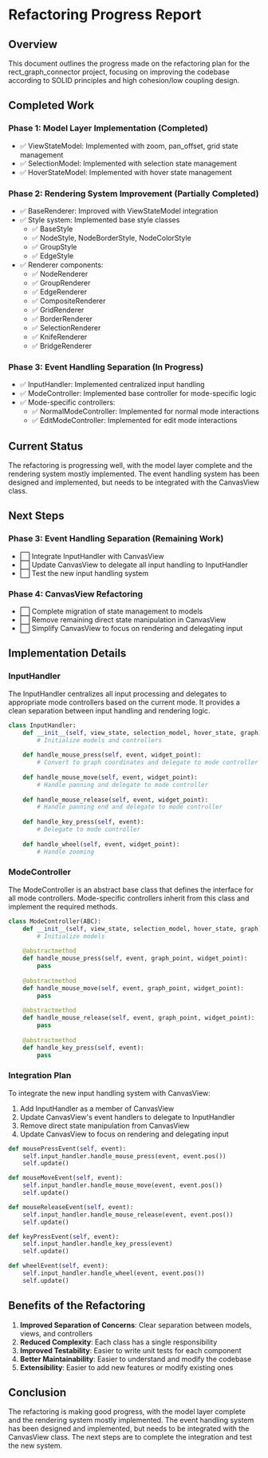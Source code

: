 # Refactoring Progress Report

## Overview

This document outlines the progress made on the refactoring plan for the rect_graph_connector project, focusing on improving the codebase according to SOLID principles and high cohesion/low coupling design.

## Completed Work

### Phase 1: Model Layer Implementation (Completed)
- ✅ ViewStateModel: Implemented with zoom, pan_offset, grid state management
- ✅ SelectionModel: Implemented with selection state management
- ✅ HoverStateModel: Implemented with hover state management

### Phase 2: Rendering System Improvement (Partially Completed)
- ✅ BaseRenderer: Improved with ViewStateModel integration
- ✅ Style system: Implemented base style classes
  - ✅ BaseStyle
  - ✅ NodeStyle, NodeBorderStyle, NodeColorStyle
  - ✅ GroupStyle
  - ✅ EdgeStyle
- ✅ Renderer components:
  - ✅ NodeRenderer
  - ✅ GroupRenderer
  - ✅ EdgeRenderer
  - ✅ CompositeRenderer
  - ✅ GridRenderer
  - ✅ BorderRenderer
  - ✅ SelectionRenderer
  - ✅ KnifeRenderer
  - ✅ BridgeRenderer

### Phase 3: Event Handling Separation (In Progress)
- ✅ InputHandler: Implemented centralized input handling
- ✅ ModeController: Implemented base controller for mode-specific logic
- ✅ Mode-specific controllers:
  - ✅ NormalModeController: Implemented for normal mode interactions
  - ✅ EditModeController: Implemented for edit mode interactions

## Current Status

The refactoring is progressing well, with the model layer complete and the rendering system mostly implemented. The event handling system has been designed and implemented, but needs to be integrated with the CanvasView class.

## Next Steps

### Phase 3: Event Handling Separation (Remaining Work)
- ⬜ Integrate InputHandler with CanvasView
- ⬜ Update CanvasView to delegate all input handling to InputHandler
- ⬜ Test the new input handling system

### Phase 4: CanvasView Refactoring
- ⬜ Complete migration of state management to models
- ⬜ Remove remaining direct state manipulation in CanvasView
- ⬜ Simplify CanvasView to focus on rendering and delegating input

## Implementation Details

### InputHandler

The InputHandler centralizes all input processing and delegates to appropriate mode controllers based on the current mode. It provides a clean separation between input handling and rendering logic.

```python
class InputHandler:
    def __init__(self, view_state, selection_model, hover_state, graph):
        # Initialize models and controllers
        
    def handle_mouse_press(self, event, widget_point):
        # Convert to graph coordinates and delegate to mode controller
        
    def handle_mouse_move(self, event, widget_point):
        # Handle panning and delegate to mode controller
        
    def handle_mouse_release(self, event, widget_point):
        # Handle panning end and delegate to mode controller
        
    def handle_key_press(self, event):
        # Delegate to mode controller
        
    def handle_wheel(self, event, widget_point):
        # Handle zooming
```

### ModeController

The ModeController is an abstract base class that defines the interface for all mode controllers. Mode-specific controllers inherit from this class and implement the required methods.

```python
class ModeController(ABC):
    def __init__(self, view_state, selection_model, hover_state, graph):
        # Initialize models
        
    @abstractmethod
    def handle_mouse_press(self, event, graph_point, widget_point):
        pass
        
    @abstractmethod
    def handle_mouse_move(self, event, graph_point, widget_point):
        pass
        
    @abstractmethod
    def handle_mouse_release(self, event, graph_point, widget_point):
        pass
        
    @abstractmethod
    def handle_key_press(self, event):
        pass
```

### Integration Plan

To integrate the new input handling system with CanvasView:

1. Add InputHandler as a member of CanvasView
2. Update CanvasView's event handlers to delegate to InputHandler
3. Remove direct state manipulation from CanvasView
4. Update CanvasView to focus on rendering and delegating input

```python
def mousePressEvent(self, event):
    self.input_handler.handle_mouse_press(event, event.pos())
    self.update()

def mouseMoveEvent(self, event):
    self.input_handler.handle_mouse_move(event, event.pos())
    self.update()

def mouseReleaseEvent(self, event):
    self.input_handler.handle_mouse_release(event, event.pos())
    self.update()

def keyPressEvent(self, event):
    self.input_handler.handle_key_press(event)
    self.update()

def wheelEvent(self, event):
    self.input_handler.handle_wheel(event, event.pos())
    self.update()
```

## Benefits of the Refactoring

1. **Improved Separation of Concerns**: Clear separation between models, views, and controllers
2. **Reduced Complexity**: Each class has a single responsibility
3. **Improved Testability**: Easier to write unit tests for each component
4. **Better Maintainability**: Easier to understand and modify the codebase
5. **Extensibility**: Easier to add new features or modify existing ones

## Conclusion

The refactoring is making good progress, with the model layer complete and the rendering system mostly implemented. The event handling system has been designed and implemented, but needs to be integrated with the CanvasView class. The next steps are to complete the integration and test the new system.